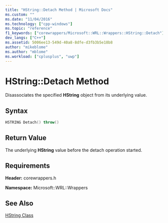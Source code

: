 ```yaml
---
title: "HString::Detach Method | Microsoft Docs"
ms.custom: ""
ms.date: "11/04/2016"
ms.technology: ["cpp-windows"]
ms.topic: "reference"
f1_keywords: ["corewrappers/Microsoft::WRL::Wrappers::HString::Detach"]
dev_langs: ["C++"]
ms.assetid: 5006ee13-549d-40a8-8dfe-d3fb3b5e18b8
author: "mikeblome"
ms.author: "mblome"
ms.workload: ["cplusplus", "uwp"]
---
```

# HString::Detach Method

Disassociates the specified **HString** object from its underlying value.

## Syntax

```cpp
HSTRING Detach() throw()  
```

## Return Value

The underlying **HString** value before the detach operation started.

## Requirements

**Header:** corewrappers.h

**Namespace:** Microsoft::WRL::Wrappers

## See Also

[HString Class](../windows/hstring-class.md)